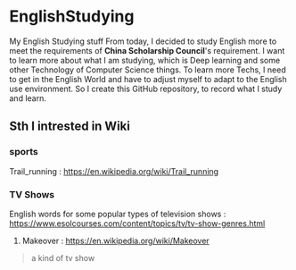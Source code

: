 # EnglishStudying
My English Studying stuff
From today, I decided to study English more to meet the requirements of **China Scholarship Council**'s requirement. I want to learn more about what I am studying, which is Deep learning and some other Technology of Computer Science things. To learn more Techs, I need to get in the English World and have to adjust myself to adapt to the English use environment. So I create this GitHub repository, to record what I study and learn.

## Sth I intrested in Wiki
### sports
Trail_running : https://en.wikipedia.org/wiki/Trail_running
### TV Shows
 English words for some popular types of television shows : https://www.esolcourses.com/content/topics/tv/tv-show-genres.html
1. Makeover : https://en.wikipedia.org/wiki/Makeover
> a kind of tv show

